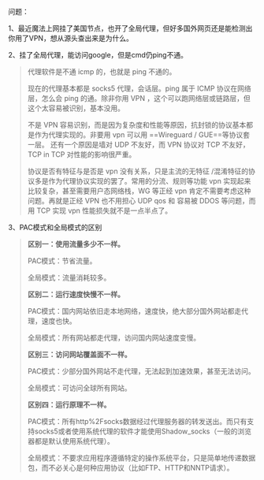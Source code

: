 问题：

1、最近魔法上网挂了美国节点，也开了全局代理，但好多国外网页还是能检测出你用了VPN，想从源头查出来是为什么。





2、挂了全局代理，能访问google，但是cmd仍ping不通。

> 代理软件是不通 icmp 的，也就是 ping 不通的。
>
> 现在的代理基本都是 socks5 代理，会话层。ping 属于 ICMP 协议在网络层，怎么会 ping 的通。除非你用 VPN ，这个可以跑网络层或链路层，但这个太容易被识别，基本没用。
>
> 不是 VPN 容易识别，而是因为复杂度和性能等原因，抗封锁的协议基本都是作为代理实现的。非要用 vpn 可以用 ==Wireguard / GUE==等协议套一层。
> 还有一个原因是墙对 UDP 不友好，而 VPN 协议对 TCP 不友好，TCP in TCP 对性能的影响很严重。
>
> 
>
> 协议是否有特征与是否是 vpn 没有关系，只是主流的无特征 /混淆特征的协议多是作为代理协议实现的罢了。常用的分流、规则等功能 vpn 实现起来比较复杂，甚至需要用户态网络栈，WG 等正经 vpn 肯定不需要考虑这种问题。再就是正经 VPN 也不用担心 UDP qos 和 容易被 DDOS 等问题，而用 TCP 实现 vpn 性能损失就不是一点半点了。





3、PAC模式和全局模式的区别

> **区别⼀：使⽤流量多少不⼀样。**
>
> PAC模式：节省流量。
>
> 全局模式：流量消耗较多。
>
> **区别⼆：运⾏速度快慢不⼀样。**
>
> PAC模式：国内⽹站依旧⾛本地⽹络，速度快，绝⼤部分国外⽹站都⾛代理，速度也快。
>
> 全局模式：所有⽹站都⾛代理，访问国内⽹站速度变慢。
>
> **区别三：访问⽹站覆盖⾯不⼀样。**
>
> PAC模式：少部分国外⽹站不⾛代理，⽆法起到加速效果，甚⾄⽆法访问。
>
> 全局模式：可访问全球所有⽹站。
>
> **区别四：运⾏原理不⼀样。**
>
> PAC模式：所有http%2Fsocks数据经过代理服务器的转发送出。⽽只有⽀持socks5或者使⽤系统代理的软件才能使⽤Shadow_socks（⼀般的浏览器都是默认使⽤系统代理）。
>
> 全局模式：不要求应⽤程序遵循特定的操作系统平台，只是简单地传递数据包，⽽不必关⼼是何种应⽤协议（⽐如FTP、HTTP和NNTP请求）。